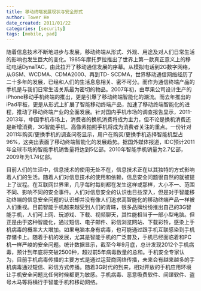 ```yaml
---
title: 移动终端发展现状与安全形式
author: Tower He
date_created: 2011/01/22
categories: [security]
tags: [mobile, pad]
---
```


随着信息技术不断地进步与发展，移动终端从形式、外观、用途及对人们日常生活的影响也发生巨大的变化。1985年摩托罗拉推出了世界上第一款真正意义上的移动电话DynaTAC，由此拉开了移动通信发展的序幕。从模拟电话到2G数字网络，从GSM、WCDMA、CDMA2000、再到TD-
SCDMA，世界移动通信网络经历了二十多年的发展，已经和人们的生活息息相关、密不可分。而作为通信终端产品的手机是与我们日常生活关系最为密切的物品。2007年初，由苹果公司设计生产的iPhone移动手机终端的推出，更是引爆了移动终端智能化的潮流。而去年推出的iPad平板，更是从形式上扩展了智能移动终端产品，加速了移动终端智能化的进程，推动了移动终端产业的全面发展。针对国内手机市场的调查报告显示，2011-
2013年，中国手机市场上，消费者的换机消费将成为主力，但不论是换机消费还是新增消费，3G智能手机、高像素拍照手机将成为消费者关注的重点。一份针对2011年购买/更换手机的调查问卷显示，用户在购买/更换手机选择智能机型占96%，这突出表面了移动终端智能化的发展趋势。据国外媒体报道，IDC预计2011年全球市场的智能手机销售量将达到5亿部。2010年智能手机销量为2.7亿部，2009年为1.74亿部。

目前人们的生活中，信息技术的使用无处不在，信息技术正在以其独特的方式影响着人们的生活。随着人们对信息技术的使用和依赖，信息安全问题很自然的就被提上了议程。在互联网世界里，几乎每时每刻都在发生这样或那样，大小不一、范围不同、影响不同的安全事件。人们对信息安全的认识也日益深入，但是对于智能移动终端的信息安全问题的认识却并没有像人们追求高智能化的移动终端产品一样被人们重视。目前智能手机越来越受到人们的青睐，很多品牌纷纷推出自己的3G智能手机，人们可上网、玩游戏、下载、视频聊天，其性能相当于一部小型电脑。但正是由于这种智能化，通过短信、电子邮件、彩信浏览网站、下载彩铃，感染上手机病毒的概率大大增加。如果电脑本身有病毒，也可能通过跟手机互联感染到手机存储卡上。随着手机的发展，尤其是智能手机的广泛普及，手机已经面临着和PC机一样严峻的安全问题。统计数据显示，截至今年9月底，总计发现2012个手机病毒，预计到年底将突破2500种，超过前5年病毒数量的总和。手机安全专家认为，目前手机病毒传播的主要方式是通过运营商网络传播，未来会有越来越多的手机病毒通过短信、彩信方式传播。随着3G时代的到来，相对开放的手机应用环境让手机安全问题比任何时候都更为敏感。手机病毒、恶意吸费软件、间谍软件、盗号木马等将横行于智能手机和移动网络。

